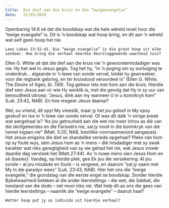 ```yaml
---
title:  Die dief aan die kruis en die “ewigeevangelie”
date:   21/05/2018
---
```


Openbaring 14:6 sê dat die boodskap wat die hele wêreld moet hoor die “ewige evangelie” is. Dit is ’n boodskap wat hoop bring, en dit aan ’n wêreld wat self geen hoop het nie. 

`Lees Lukas 23:32-43. Die “ewige evangelie” is die groot hoop vir elke sondaar. Hoe bring dié verhaal daardie deurslaggewende waarheid tuis?` 

Ellen G. White sê dat die dief aan die kruis nie ’n gewoontemisdadiger was nie. Hy het wel in Jesus geglo. Tog het hy, “in ’n poging om sy oortuiging te onderdruk… algaande in ’n lewe van sonde verval, totdat hy gearresteer, voor die regbank gebring, en ter kruisdood veroordeel is” (Ellen G. White, The Desire of Ages, bl. 749). Tog gebeur iets met hom aan die kruis. Hierdie dief sien Jesus aan vir wie Hy werklik is, met die gevolg dat Hy in sy uur van benoudheid uitroep: “Jesus, dink aan my wanneer U in u koninkryk kom” (Luk. 23:42, NAB). En hoe reageer Jesus daarop? 

Wel, ou vriend, dit spyt My vreeslik, maar jy het jou geloof in My opsy geskuif en toe in ’n lewe van sonde verval. Of was dit dalk ’n vorige preek wat aangehaal is? “As jou getrouheid aan die wet nie meer inhou as dié van die skrifgeleerdes en die Fariseërs nie, sal jy nooit in die koninkryk van die hemel ingaan nie” (Matt. 5:20, NAB, besitlike voornaamwoord aangepas). Het Jesus enigsins die dief se skandelike verlede opgehaal? Pleks van hom op sy foute wys, sien Jesus hom as ’n mens – dié misdadiger met sy swak karakter wat niks geregtigheid van sy eie gehad het nie, wat Jesus vroeër daardie dag vervloek het (Matt.27:44). As ’n nuwe mens sien Jesus Hom en sê (basies): Vandag, op hierdie plek, gee Ek jou die versekering: Al jou sonde – al jou misdade en foute – is vergewe, en daarom “sal jy saam met My in die paradys wees” (Luk. 23:43, NAB). Hier het ons die “ewige evangelie,” die grondslag van die eerste engel se boodskap. Sonder hierdie Bybelwaarheid beteken al die ander leerstellings – die wet, die Sabbat, die toestand van die dode – net mooi niks nie. Wat help dit as ons die gees van hierdie leerstellings – naamlik die “ewige evangelie” – daaruit haal? 

`Watter hoop put jy as individu uit hierdie verhaal?`